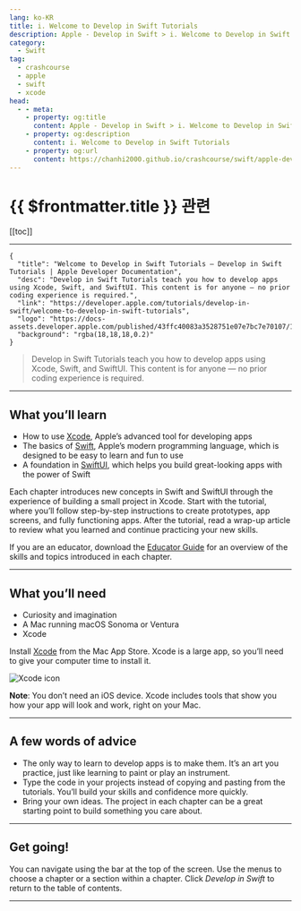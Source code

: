 ```yaml
---
lang: ko-KR
title: i. Welcome to Develop in Swift Tutorials
description: Apple - Develop in Swift > i. Welcome to Develop in Swift Tutorials
category:
  - Swift
tag: 
  - crashcourse
  - apple
  - swift
  - xcode
head:
  - - meta:
    - property: og:title
      content: Apple - Develop in Swift > i. Welcome to Develop in Swift Tutorials
    - property: og:description
      content: i. Welcome to Develop in Swift Tutorials
    - property: og:url
      content: https://chanhi2000.github.io/crashcourse/swift/apple-develop-in-swift/01-swiftui-foundations/01A/i.html
---
```


# {{ $frontmatter.title }} 관련

[[toc]]

---

```component VPCard
{
  "title": "Welcome to Develop in Swift Tutorials — Develop in Swift Tutorials | Apple Developer Documentation",
  "desc": "Develop in Swift Tutorials teach you how to develop apps using Xcode, Swift, and SwiftUI. This content is for anyone — no prior coding experience is required.",
  "link": "https://developer.apple.com/tutorials/develop-in-swift/welcome-to-develop-in-swift-tutorials",
  "logo": "https://docs-assets.developer.apple.com/published/43ffc40083a3528751e07e7bc7e70107/1.1chapter.png",
  "background": "rgba(18,18,18,0.2)"
}
```

> Develop in Swift Tutorials teach you how to develop apps using Xcode, Swift, and SwiftUI. This content is for anyone — no prior coding experience is required.

---

## What you’ll learn

- How to use [<FontIcon icon="fas fa-globe"/>Xcode](https://developer.apple.com/xcode/), Apple’s advanced tool for developing apps
- The basics of [<FontIcon icon="fa-brands fa-swift"/>Swift](https://developer.apple.com/swift/), Apple’s modern programming language, which is designed to be easy to learn and fun to use
- A foundation in [<FontIcon icon="fa-brands fa-swift"/>SwiftUI](https://developer.apple.com/xcode/swiftui/), which helps you build great-looking apps with the power of Swift

Each chapter introduces new concepts in Swift and SwiftUI through the experience of building a small project in Xcode. Start with the tutorial, where you’ll follow step-by-step instructions to create prototypes, app screens, and fully functioning apps. After the tutorial, read a wrap-up article to review what you learned and continue practicing your new skills.

If you are an educator, download the [<FontIcon icon="fas fa-download"/>Educator Guide](https://apple.co/dis-devpubs-educatorguide) for an overview of the skills and topics introduced in each chapter.

---

## What you’ll need

- Curiosity and imagination
- A Mac running macOS Sonoma or Ventura
- Xcode

Install [<FontIcon icon="fa-brands fa-apple"/>Xcode](https://apps.apple.com/us/app/xcode/id497799835) from the Mac App Store. Xcode is a large app, so you’ll need to give your computer time to install it.

![Xcode icon](https://docs-assets.developer.apple.com/published/4669b81a23287daf6845b18fd49153bc/Xcode.png)

__Note__: You don’t need an iOS device. Xcode includes tools that show you how your app will look and work, right on your Mac.

---

## A few words of advice

- The only way to learn to develop apps is to make them. It’s an art you practice, just like learning to paint or play an instrument.
- Type the code in your projects instead of copying and pasting from the tutorials. You’ll build your skills and confidence more quickly.
- Bring your own ideas. The project in each chapter can be a great starting point to build something you care about.

---

## Get going!

You can navigate using the bar at the top of the screen. Use the menus to choose a chapter or a section within a chapter. Click *Develop in Swift* to return to the table of contents.

---

<TagLinks />